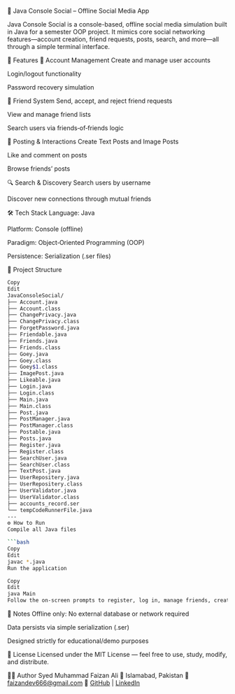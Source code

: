 👥 Java Console Social – Offline Social Media App

Java Console Social is a console-based, offline social media simulation built in Java for a semester OOP project. It mimics core social networking features—account creation, friend requests, posts, search, and more—all through a simple terminal interface.

🚀 Features
👤 Account Management
Create and manage user accounts

Login/logout functionality

Password recovery simulation

🤝 Friend System
Send, accept, and reject friend requests

View and manage friend lists

Search users via friends‑of‑friends logic

📝 Posting & Interactions
Create Text Posts and Image Posts

Like and comment on posts

Browse friends’ posts

🔍 Search & Discovery
Search users by username

Discover new connections through mutual friends

🛠️ Tech Stack
Language: Java

Platform: Console (offline)

Paradigm: Object‑Oriented Programming (OOP)

Persistence: Serialization (.ser files)

📂 Project Structure
```bash
Copy
Edit
JavaConsoleSocial/
├── Account.java
├── Account.class
├── ChangePrivacy.java
├── ChangePrivacy.class
├── ForgetPassword.java
├── Friendable.java
├── Friends.java
├── Friends.class
├── Goey.java
├── Goey.class
├── Goey$1.class
├── ImagePost.java
├── Likeable.java
├── Login.java
├── Login.class
├── Main.java
├── Main.class
├── Post.java
├── PostManager.java
├── PostManager.class
├── Postable.java
├── Posts.java
├── Register.java
├── Register.class
├── SearchUser.java
├── SearchUser.class
├── TextPost.java
├── UserRepositery.java
├── UserRepositery.class
├── UserValidator.java
├── UserValidator.class
├── accounts_record.ser
└── tempCodeRunnerFile.java
---
⚙️ How to Run
Compile all Java files

```bash
Copy
Edit
javac *.java
Run the application
````
```bash
Copy
Edit
java Main
Follow the on‑screen prompts to register, log in, manage friends, create posts, and more.
```
📌 Notes
Offline only: No external database or network required

Data persists via simple serialization (.ser)

Designed strictly for educational/demo purposes

📜 License
Licensed under the MIT License — feel free to use, study, modify, and distribute.

🙋‍♂️ Author
Syed Muhammad Faizan Ali
📍 Islamabad, Pakistan
📧 faizandev666@gmail.com
🔗 [GitHub](https://github.com/Slayer9966) | [LinkedIn](https://www.linkedin.com/in/faizan-ali-7b4275297/)
